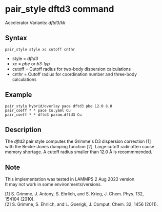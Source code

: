 # pair_style dftd3 command
Accelerator Variants: _dftd3/kk_
## Syntax
```
pair_style style xc cutoff cnthr
```
- style = _dftd3_
- xc = _pbe_ or _b3-lyp_
- cutoff = Cutoff radius for two-body dispersion calculations
- cnthr = Cutoff radius for coordination number and three-body calculations

## Example
```
pair_style hybrid/overlay pace dftd3 pbe 12.0 8.0  
pair_coeff * * pace Cu.yaml Cu 
pair_coeff * * dftd3 param.dftd3 Cu
```

## Description 

The _dftd3_ pair style computes the Grimme's D3 dispersion correction [1] with the Becke-Jones dumping function [2].
Large cutoff radii often cause memory shortage. A cutoff radius smaller than 12.0 Å is recommmended.

## Note

This implementation was tested in LAMMPS 2 Aug 2023 version.  
It may not work in some environments/versions.  

[1] S. Grimme, J. Antony, S. Ehrlich, and S. Krieg, J. Chem. Phys. 132, 154104 (2010).  
[2] S. Grimme, S. Ehrlich, and L. Goerigk, J. Comput. Chem. 32, 1456 (2011).
